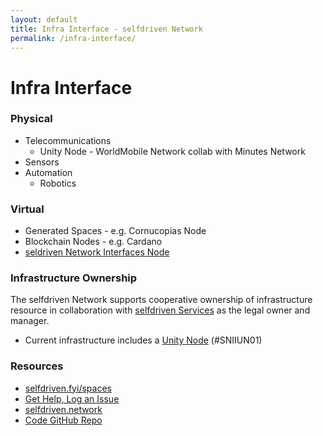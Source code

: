```yaml
---
layout: default
title: Infra Interface - selfdriven Network
permalink: /infra-interface/
---
```


# Infra Interface

### Physical
- Telecommunications
    - Unity Node - WorldMobile Network collab with Minutes Network
- Sensors
- Automation
    - Robotics

### Virtual
- Generated Spaces - e.g. Cornucopias Node
- Blockchain Nodes - e.g. Cardano
- [seldriven Network Interfaces Node](/interfaces-node/)

### Infrastructure Ownership
The selfdriven Network supports cooperative ownership of infrastructure resource in collaboration with [selfdriven Services](https://selfdriven.services) as the legal owner and manager.
 - Current infrastructure includes a [Unity Node](https://unitynodes.io) (#SNIIUN01)

### Resources
- [selfdriven.fyi/spaces](https://selfdriven.fyi/spaces)
- [Get Help, Log an Issue](https://github.com/selfdriven-foundation/selfdriven-network/issues)
- [selfdriven.network](https://selfdriven.network)  
- [Code GitHub Repo](https://github.com/selfdriven-tech/interface-social)

